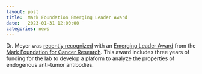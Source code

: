 ```yaml
---
layout: post
title:  Mark Foundation Emerging Leader Award
date:   2023-01-31 12:00:00
categories: news
---
```

Dr. Meyer was [recently recognized](https://themarkfoundation.org/portfolio/a-platform-for-systems-serology-of-endogenous-anti-tumor-responses/) with an [Emerging Leader Award](https://themarkfoundation.org/2023/01/the-mark-foundation-for-cancer-research-announces-2023-emerging-leader-awards-2/) from the [Mark Foundation for Cancer Research](https://themarkfoundation.org). This award includes three years of funding for the lab to develop a plaform to analyze the properties of endogenous anti-tumor antibodies.

